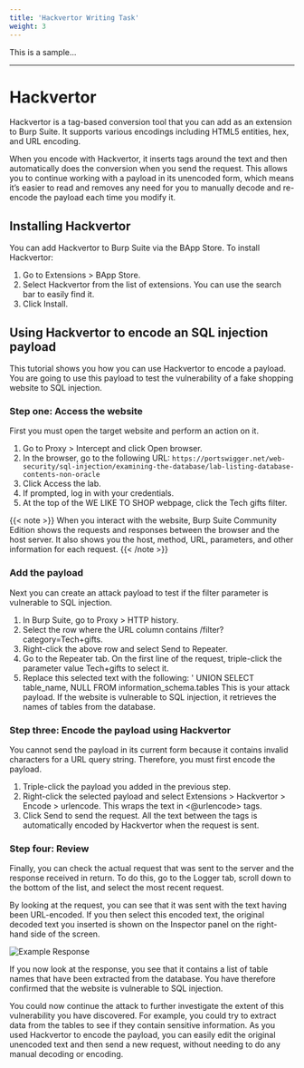 ```yaml
---
title: 'Hackvertor Writing Task'
weight: 3
---
```


This is a sample...

---

# Hackvertor
Hackvertor is a tag-based conversion tool that you can add as an extension to Burp Suite. It supports various encodings including HTML5 entities, hex, and URL encoding.  

When you encode with Hackvertor, it inserts tags around the text and then automatically does the conversion when you send the request. This allows you to continue working with a payload in its unencoded form, which means it’s easier to read and removes any need for you to manually decode and re-encode the payload each time you modify it. 

## Installing Hackvertor
You can add Hackvertor to Burp Suite via the BApp Store. To install Hackvertor:
1.	Go to Extensions > BApp Store.
1.	Select Hackvertor from the list of extensions. You can use the search bar to easily find it.
1.	Click Install.  

## Using Hackvertor to encode an SQL injection payload
This tutorial shows you how you can use Hackvertor to encode a payload. You are going to use this payload to test the vulnerability of a fake shopping website to SQL injection.

### Step one: Access the website
First you must open the target website and perform an action on it.
1.	Go to Proxy > Intercept and click Open browser.
1.	In the browser, go to the following URL: `https://portswigger.net/web-security/sql-injection/examining-the-database/lab-listing-database-contents-non-oracle`
1.	Click Access the lab. 
1.	If prompted, log in with your credentials.
1.	At the top of the WE LIKE TO SHOP webpage, click the Tech gifts filter.

{{< note >}}
When you interact with the website, Burp Suite Community Edition shows the requests and responses between the browser and the host server. It also shows you the host, method, URL, parameters, and other information for each request.
{{< /note >}}

### Add the payload
Next you can create an attack payload to test if the filter parameter is vulnerable to SQL injection. 
1.	In Burp Suite, go to Proxy > HTTP history.
1.	Select the row where the URL column contains /filter?category=Tech+gifts.
1.	Right-click the above row and select Send to Repeater.
1.	Go to the Repeater tab. On the first line of the request, triple-click the parameter value Tech+gifts to select it.
1.	Replace this selected text with the following: ' UNION SELECT table_name, NULL FROM information_schema.tables
This is your attack payload. If the website is vulnerable to SQL injection, it retrieves the names of tables from the database.

### Step three: Encode the payload using Hackvertor
You cannot send the payload in its current form because it contains invalid characters for a URL query string. Therefore, you must first encode the payload.
1.	Triple-click the payload you added in the previous step.
1.	Right-click the selected payload and select Extensions > Hackvertor > Encode > urlencode. This wraps the text in <@urlencode> tags.
1.	Click Send to send the request.
All the text between the tags is automatically encoded by Hackvertor when the request is sent. 

### Step four: Review 
Finally, you can check the actual request that was sent to the server and the response received in return. To do this, go to the Logger tab, scroll down to the bottom of the list, and select the most recent request.

By looking at the request, you can see that it was sent with the text having been URL-encoded. If you then select this encoded text, the original decoded text you inserted is shown on the Inspector panel on the right-hand side of the screen.
 
![Example Response](../images/hackvertor.png)

If you now look at the response, you see that it contains a list of table names that have been extracted from the database. You have therefore confirmed that the website is vulnerable to SQL injection. 

You could now continue the attack to further investigate the extent of this vulnerability you have discovered. For example, you could try to extract data from the tables to see if they contain sensitive information. As you used Hackvertor to encode the payload, you can easily edit the original unencoded text and then send a new request, without needing to do any manual decoding or encoding.
